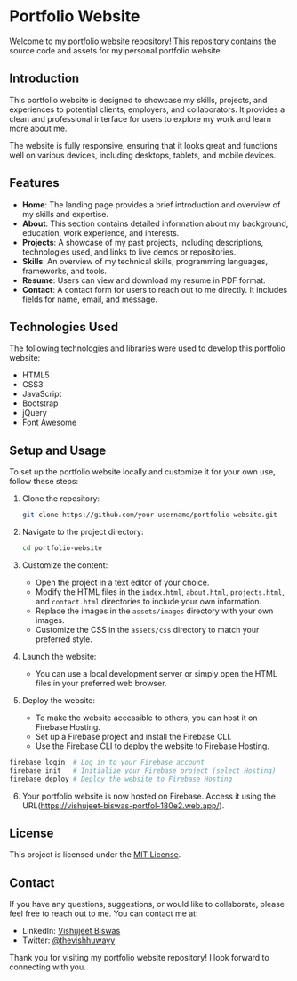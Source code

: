 # Portfolio Website

Welcome to my portfolio website repository! This repository contains the source code and assets for my personal portfolio website.

## Introduction

This portfolio website is designed to showcase my skills, projects, and experiences to potential clients, employers, and collaborators. It provides a clean and professional interface for users to explore my work and learn more about me.

The website is fully responsive, ensuring that it looks great and functions well on various devices, including desktops, tablets, and mobile devices.

## Features

- **Home**: The landing page provides a brief introduction and overview of my skills and expertise.
- **About**: This section contains detailed information about my background, education, work experience, and interests.
- **Projects**: A showcase of my past projects, including descriptions, technologies used, and links to live demos or repositories.
- **Skills**: An overview of my technical skills, programming languages, frameworks, and tools.
- **Resume**: Users can view and download my resume in PDF format.
- **Contact**: A contact form for users to reach out to me directly. It includes fields for name, email, and message.

## Technologies Used

The following technologies and libraries were used to develop this portfolio website:

- HTML5
- CSS3
- JavaScript
- Bootstrap
- jQuery
- Font Awesome

## Setup and Usage

To set up the portfolio website locally and customize it for your own use, follow these steps:

1. Clone the repository:

   ```bash
   git clone https://github.com/your-username/portfolio-website.git
   ```

2. Navigate to the project directory:

   ```bash
   cd portfolio-website
   ```

3. Customize the content:

   - Open the project in a text editor of your choice.
   - Modify the HTML files in the `index.html`, `about.html`, `projects.html`, and `contact.html` directories to include your own information.
   - Replace the images in the `assets/images` directory with your own images.
   - Customize the CSS in the `assets/css` directory to match your preferred style.

4. Launch the website:

   - You can use a local development server or simply open the HTML files in your preferred web browser.

5. Deploy the website:

   - To make the website accessible to others, you can host it on Firebase Hosting.
   - Set up a Firebase project and install the Firebase CLI.
   - Use the Firebase CLI to deploy the website to Firebase Hosting.

```bash
firebase login  # Log in to your Firebase account
firebase init   # Initialize your Firebase project (select Hosting)
firebase deploy # Deploy the website to Firebase Hosting
```

6. Your portfolio website is now hosted on Firebase. Access it using the URL(https://vishujeet-biswas-portfol-180e2.web.app/).

## License

This project is licensed under the [MIT License](LICENSE).

## Contact

If you have any questions, suggestions, or would like to collaborate, please feel free to reach out to me. You can contact me at:

- LinkedIn: [Vishujeet Biswas](https://www.linkedin.com/in/vishujeet-biswas/)
- Twitter: [@thevishhuwayy](https://twitter.com/thevishhuwayy)

Thank you for visiting my portfolio website repository! I look forward to connecting with you.
